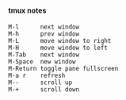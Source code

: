 #### tmux notes

    M-l      next window
    M-h      prev window
    M-L      move window to right
    M-H      move window to left
    M-Tab    next window
    M-Space  new window
    M-Return toggle pane fullscreen
    M-a r    refresh
    M--      scroll up
    M-+      scroll down
